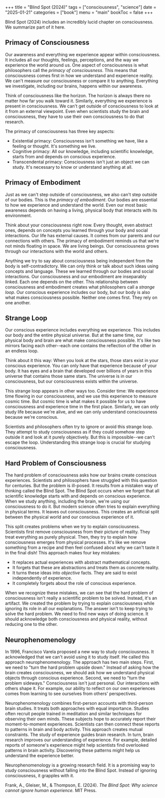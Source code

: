 +++
title = "Blind Spot (2024)"
tags = ["consciousness", "science"]
date = "2025-01-21"
categories = ["book"]
menu = "main"
bookToc = false
+++

Blind Spot (2024) includes an incredibly lucid chapter on consciousness. We summarize part of it here.

## Primacy of Consciousness

Our awareness and everything we experience appear within consciousness. It includes all our thoughts, feelings, perceptions, and the way we experience the world around us. One aspect of consciousness is what philosophers call the *primacy of consciousness*. This means that consciousness comes first in how we understand and experience reality. We can't measure our consciousness or compare it to anything. Everything we investigate, including our brains, happens within our awareness.

Think of consciousness like the horizon. The horizon is always there no matter how far you walk toward it. Similarly, everything we experience is present in consciousness. We can't get outside of consciousness to look at it from an external viewpoint. Even when scientists study the brain and consciousness, they have to use their own consciousness to do that research.

The primacy of consciousness has three key aspects:
- Existential primacy: Consciousness isn't something we have, like a feeling or thought. It's something we live.
- Cognitive primacy: All our knowledge, including scientific knowledge, starts from and depends on conscious experience.
- Transcendental primacy: Consciousness isn't just an object we can study. It's necessary to know or understand anything at all.

## Primacy of Embodiment

Just as we can't step outside of consciousness, we also can't step outside of our bodies. This is the *primacy of embodiment*. Our bodies are essential to how we experience and understand the world. Even our most basic awareness depends on having a living, physical body that interacts with its environment.

Think about your consciousness right now. Every thought, even abstract ones, depends on concepts you learned through your body and social interactions. Our life has external causes. It comes from our parents and our connections with others. The primacy of embodiment reminds us that we're not minds floating in space. We are living beings. Our consciousness grows through our interactions with the world and others.

Anything we try to say about consciousness being independent from the body is self-contradictory. We can only think or talk about such ideas using concepts and language. These we learned through our bodies and social interactions. Our consciousness and our embodiment are inseparably linked. Each one depends on the other. This relationship between consciousness and embodiment creates what philosophers call a *strange loop*. Our conscious experience includes our body, but our body is also what makes consciousness possible. Neither one comes first. They rely on one another.

## Strange Loop

Our conscious experience includes everything we experience. This includes our body and the entire physical universe. But at the same time, our physical body and brain are what make consciousness possible. It's like two mirrors facing each other--each one contains the reflection of the other in an endless loop.

Think about it this way: When you look at the stars, those stars exist in your conscious experience. You can only have that experience because of your body. It has eyes and a brain that developed over billions of years in this universe that contains those same stars. The universe is in our consciousness, but our consciousness exists within the universe.

This strange loop appears in other ways too. Consider time: We experience time flowing in our consciousness, and we use this experience to measure cosmic time. But cosmic time is what makes it possible for us to have consciousness and experience time in the first place. Similarly, we can only study life because we're alive, and we can only understand consciousness because we're conscious.

Scientists and philosophers often try to ignore or avoid this strange loop. They attempt to study consciousness as if they could somehow step outside it and look at it purely objectively. But this is impossible--we can't escape the loop. Understanding this strange loop is crucial for studying consciousness.

## Hard Problem of Consciousness

The hard problem of consciousness asks how our brains create conscious experiences. Scientists and philosophers have struggled with this question for centuries. But the problem is ill-posed. It results from a mistaken way of thinking called the Blind Spot.
The Blind Spot occurs when we forget that all scientific knowledge starts with and depends on conscious experience. When we study anything, including the brain, we're using our consciousness to do it. But modern science often tries to explain everything in physical terms. It leaves out consciousness. This creates an artificial split between the physical world and our conscious experience of it.

This split creates problems when we try to explain consciousness. Scientists first remove consciousness from their picture of reality. They treat everything as purely physical. Then, they try to explain how consciousness emerges from physical processes. It's like we remove something from a recipe and then feel confused about why we can't taste it in the final dish! This approach makes four key mistakes:

- It replaces actual experiences with abstract mathematical concepts.
- It forgets that these are abstractions and treats them as concrete reality.
- It turns these ideas into *objective* facts. They are said to exist independently of experience.
- It completely forgets about the role of conscious experience.

When we recognize these mistakes, we can see that the hard problem of consciousness isn't really a scientific problem to be solved. Instead, it's an artifact. We created the problem by trying to explain consciousness while ignoring its role in all our explanations. The answer isn't to keep trying to solve the hard problem. We need to find new ways of doing science. It should acknowledge both consciousness and physical reality, without reducing one to the other.

## Neurophenomenology

In 1996, Francisco Varela proposed a new way to study consciousness. It acknowledged that we can't avoid using it to study itself. He called this approach neurophenomenology. The approach has two main steps. First, we need to "turn the hard problem upside down." Instead of asking how the brain creates consciousness, we should ask how we understand physical objects through conscious experience. Second, we need to "turn the problem sideways." Consciousness isn't just personal. Our interactions with others shape it. For example, our ability to reflect on our own experiences comes from learning to see ourselves from others' perspectives.

Neurophenomenology combines first-person accounts with third-person brain studies. It treats both approaches with equal importance. Studies often recruit people trained in meditation and similar techniques for observing their own minds. These subjects hope to accurately report their moment-to-moment experiences. Scientists can then connect these reports to patterns in brain and body activity.
This approach creates mutual constraints. The study of experience guides brain research. In turn, brain research improves our understanding of experience. For example, detailed reports of someone's experience might help scientists find overlooked patterns in brain activity. Discovering these patterns might help us understand the experience better.

Neurophenomenology is a growing research field. It is a promising way to study consciousness without falling into the Blind Spot. Instead of ignoring consciousness, it grapples with it.

Frank, A., Gleiser, M., & Thompson, E. (2024). _The Blind Spot: Why science cannot ignore human experience._ MIT Press.
